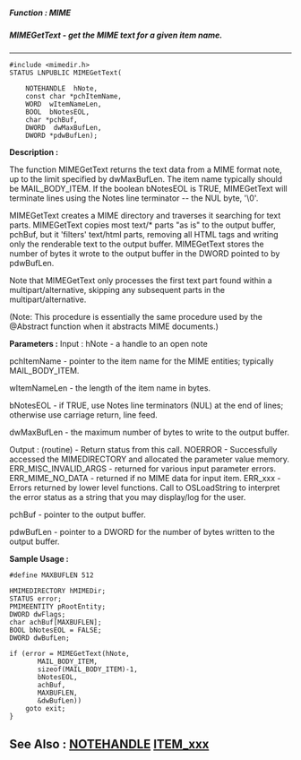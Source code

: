 ##### Function : MIME
##### MIMEGetText - get the MIME text for a given item name.
---
```
#include <mimedir.h>
STATUS LNPUBLIC MIMEGetText(

	NOTEHANDLE  hNote,
	const char *pchItemName,
	WORD  wItemNameLen,
	BOOL  bNotesEOL,
	char *pchBuf,
	DWORD  dwMaxBufLen,
	DWORD *pdwBufLen);
```
**Description :**

The function MIMEGetText returns the text data from a MIME format note, up to 
the limit specified by dwMaxBufLen.  The item name typically should be 
MAIL_BODY_ITEM.  If the boolean bNotesEOL is TRUE, MIMEGetText will terminate 
lines using the Notes line terminator -- the NUL byte, '\0'.

MIMEGetText creates a MIME directory and traverses it searching for text 
parts.  MIMEGetText copies most text/* parts "as is" to the output buffer, 
pchBuf, but it 'filters' text/html parts, removing all HTML tags and writing 
only the renderable text to the output buffer.  MIMEGetText stores the number 
of bytes it wrote to the output buffer in the DWORD pointed to by pdwBufLen.

Note that MIMEGetText only processes the first text part found within a 
multipart/alternative, skipping any subsequent parts in the 
multipart/alternative.

(Note:  This procedure is essentially the same procedure used by the @Abstract 
function when it abstracts MIME documents.)


**Parameters :**
Input :
hNote  -  a handle to an open note

pchItemName  -  pointer to the item name for the MIME entities; typically MAIL_BODY_ITEM.

wItemNameLen  -  the length of the item name in bytes.

bNotesEOL  -  if TRUE, use Notes line terminators (NUL) at the end of lines; otherwise use carriage return, line feed.

dwMaxBufLen  -  the maximum number of bytes to write to the output buffer.

Output :
(routine)  -  Return status from this call.
	NOERROR - Successfully accessed the MIMEDIRECTORY and allocated the parameter value memory.
	ERR_MISC_INVALID_ARGS - returned for various input parameter errors.
	ERR_MIME_NO_DATA - returned if no MIME data for input item.
	ERR_xxx - Errors returned by lower level functions.  Call to OSLoadString to interpret the error status as a string that you may display/log for the user.



pchBuf  -  pointer to the output buffer.

pdwBufLen  -  pointer to a DWORD for the number of bytes written to the output buffer.


**Sample Usage :**
```
#define MAXBUFLEN 512

HMIMEDIRECTORY hMIMEDir;
STATUS error;
PMIMEENTITY pRootEntity;
DWORD dwFlags;
char achBuf[MAXBUFLEN];
BOOL bNotesEOL = FALSE;
DWORD dwBufLen;

if (error = MIMEGetText(hNote,
	   MAIL_BODY_ITEM,
	   sizeof(MAIL_BODY_ITEM)-1,
	   bNotesEOL,
	   achBuf,
	   MAXBUFLEN,
	   &dwBufLen))
	goto exit;
}

```
**See Also :**
[NOTEHANDLE](/reference/Data/NOTEHANDLE)
[ITEM_xxx](/reference/Symb/ITEM_xxx)
---
